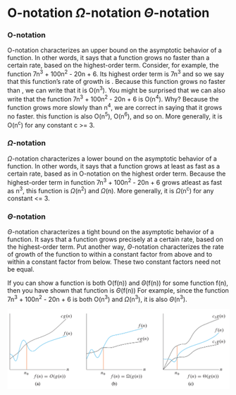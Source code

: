 # O-notation $\Omega$-notation $\Theta$-notation

### O-notation

O-notation characterizes an upper bound on the asymptotic behavior of a function. In other words, it says that a function grows no faster than a certain rate, based on the highest-order term. Consider, for example, the function 7n<sup>3</sup> + 100n<sup>2</sup> - 20n + 6. Its highest order term is 7n<sup>3</sup> and so we say that this function’s rate of growth is . Because this function grows no faster than , we can write that it is O(n<sup>3</sup>). You might be surprised that we can also write that the function 7n<sup>3</sup> + 100n<sup>2</sup> - 20n + 6 is O(n<sup>4</sup>). Why? Because the function grows more slowly than n<sup>4</sup>, we are correct in saying that it grows no faster. this function is also O(n<sup>5</sup>), O(n<sup>6</sup>), and so on. More generally, it is O(n<sup>c</sup>) for any constant c >= 3.

### $\Omega$-notation

$\Omega$-notation characterizes a lower bound on the asymptotic behavior of a function. In other words, it says that a function grows at least as fast as a certain rate, based as in O-notation on the highest order term. Because the highest-order term in function 7n<sup>3</sup> + 100n<sup>2</sup> - 20n + 6 grows atleast as fast as n<sup>3</sup>, this function is $\Omega$(n<sup>2</sup>) and $\Omega$(n). More generally, it is $\Omega$(n<sup>c</sup>) for any constant <= 3.

### $\Theta$-notation

$\Theta$-notation characterizes a tight bound on the asymptotic behavior of a function. It says that a function grows precisely at a certain rate, based on the highest-order term. Put another way, $\Theta$-notation characterizes the rate of growth of the function to within a constant factor from above and to within a constant factor from below. These two constant factors need not be equal.

If you can show a function is both O(f(n)) and $\Theta$(f(n)) for some function f(n), then you have shown that function is $\Theta$(f(n)) For example, since the function 7n<sup>3</sup> + 100n<sup>2</sup> - 20n + 6 is both O(n<sup>3</sup>) and $\Omega$(n<sup>3</sup>), it is also $\Theta$(n<sup>3</sup>).

![png](./s3/growthfn.png)